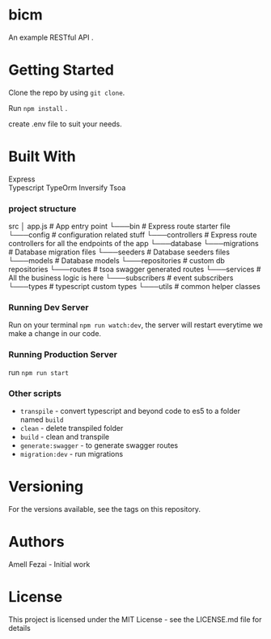 # bicm
An example RESTful API .


# Getting Started

Clone the repo by using `git clone`.

Run `npm install` .

create .env file to suit your needs.

 
# Built With
Express  
Typescript
TypeOrm
Inversify
Tsoa

### project structure
src
│   app.js          # App entry point
└───bin             # Express route starter file
└───config          # configuration related stuff
└───controllers     # Express route controllers for all the endpoints of the app
└───database 
    └───migrations  # Database migration files
    └───seeders     # Database seeders files
└───models          # Database models
└───repositories    # custom db repositories
└───routes          # tsoa swagger generated routes
└───services        # All the business logic is here
└───subscribers     # event subscribers 
└───types           # typescript custom types 
└───utils           # common helper classes

### Running Dev Server

Run on your terminal `npm run watch:dev`, the server will restart everytime we make a change in our code.

### Running Production Server

run `npm run start`

### Other scripts

* `transpile` - convert typescript and beyond code to es5 to a folder named `build`
* `clean` - delete transpiled folder
* `build` - clean and transpile
* `generate:swagger` - to generate swagger routes
* `migration:dev` - run migrations

# Versioning
For the versions available, see the tags on this repository.

# Authors
Amell Fezai - Initial work
 
# License
This project is licensed under the MIT License - see the LICENSE.md file for details
